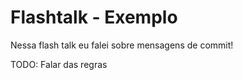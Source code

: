 # Flashtalk - Exemplo

Nessa flash talk eu falei sobre mensagens de commit! 

TODO: Falar das regras
